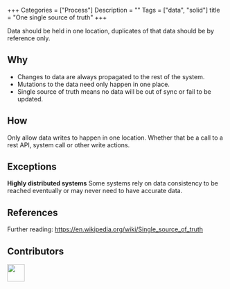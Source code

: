 
+++
Categories = ["Process"]
Description = ""
Tags = ["data", "solid"]
title = "One single source of truth"
+++

Data should be held in one location, duplicates of that data should be by reference only.


## Why

* Changes to data are always propagated to the rest of the system.
* Mutations to the data need only happen in one place.
* Single source of truth means no data will be out of sync or fail to be updated.

## How

Only allow data writes to happen in one location. Whether that be a call to a rest API, system call or other write actions. 

## Exceptions

**Highly distributed systems** Some systems rely on data consistency to be reached eventually or may never need to have accurate data.
<!--**Between teams** This principle is harder to apply between different team specialisations such as front-end vs backend, teams within an organisation, between different systems: caching vs database or large distributed systems.-->



## References
Further reading:
https://en.wikipedia.org/wiki/Single_source_of_truth


## Contributors

<a class="contributor" alt="Adam Craven" href="https://github.com/adamcraven">
  <img src="https://github.com/adamcraven.png?size=80" width="40">
</a>

